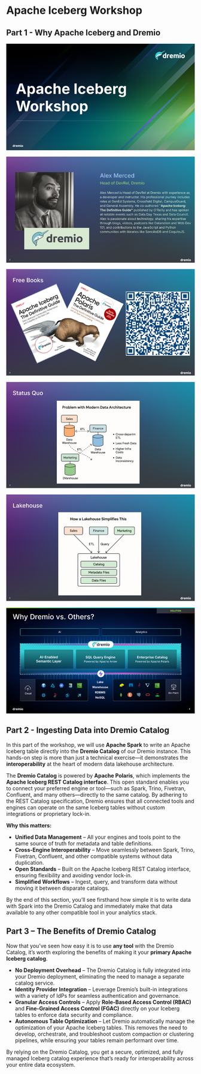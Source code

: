 # Apache Iceberg Workshop

## Part 1 - Why Apache Iceberg and Dremio

![Workshop Slide 1](./img/slide1.png)

![Workshop Slide 2 - Meet Workshop Presenter](./img/slide2.png)

![Workshop Slide 3 - Download Iceberg and Polaris Books](./img/slide3.png)

![Workshop Slide 4 - The Status Quo](./img/slide4.png)

![Workshop Slide 5 - How Lakehouses Simplify Enterprise Data Platforms](./img/slide5.png)

![Workshop Slide 6 - The Dremio Lakehouse Platform](./img/slide6.png)

## Part 2 - Ingesting Data into Dremio Catalog

In this part of the workshop, we will use **Apache Spark** to write an Apache Iceberg table directly into the **Dremio Catalog** of our Dremio instance. This hands-on step is more than just a technical exercise—it demonstrates the **interoperability** at the heart of modern data lakehouse architecture.

The **Dremio Catalog** is powered by **Apache Polaris**, which implements the **Apache Iceberg REST Catalog interface**. This open standard enables you to connect your preferred engine or tool—such as Spark, Trino, Fivetran, Confluent, and many others—directly to the same catalog. By adhering to the REST Catalog specification, Dremio ensures that all connected tools and engines can operate on the same Iceberg tables without custom integrations or proprietary lock-in.

**Why this matters:**

- **Unified Data Management** – All your engines and tools point to the same source of truth for metadata and table definitions.
- **Cross-Engine Interoperability** – Move seamlessly between Spark, Trino, Fivetran, Confluent, and other compatible systems without data duplication.
- **Open Standards** – Built on the Apache Iceberg REST Catalog interface, ensuring flexibility and avoiding vendor lock-in.
- **Simplified Workflows** – Ingest, query, and transform data without moving it between disparate catalogs.

By the end of this section, you’ll see firsthand how simple it is to write data with Spark into the Dremio Catalog and immediately make that data available to any other compatible tool in your analytics stack.

## Part 3 – The Benefits of Dremio Catalog

Now that you’ve seen how easy it is to use **any tool** with the Dremio Catalog, it’s worth exploring the benefits of making it your **primary Apache Iceberg catalog**.

- **No Deployment Overhead** – The Dremio Catalog is fully integrated into your Dremio deployment, eliminating the need to manage a separate catalog service.
- **Identity Provider Integration** – Leverage Dremio’s built-in integrations with a variety of IdPs for seamless authentication and governance.
- **Granular Access Controls** – Apply **Role-Based Access Control (RBAC)** and **Fine-Grained Access Control (FGAC)** directly on your Iceberg tables to enforce data security and compliance.
- **Autonomous Table Optimization** – Let Dremio automatically manage the optimization of your Apache Iceberg tables. This removes the need to develop, orchestrate, and troubleshoot custom compaction or clustering pipelines, while ensuring your tables remain performant over time.

By relying on the Dremio Catalog, you get a secure, optimized, and fully managed Iceberg catalog experience that’s ready for interoperability across your entire data ecosystem.

